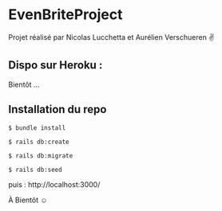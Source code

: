# EvenBriteProject

Projet réalisé par Nicolas Lucchetta et Aurélien Verschueren :v:

## Dispo sur Heroku : 

Bientôt ...

## Installation du repo

`$ bundle install`

`$ rails db:create`

`$ rails db:migrate`

`$ rails db:seed`


puis : http://localhost:3000/


À Bientôt :relaxed:
